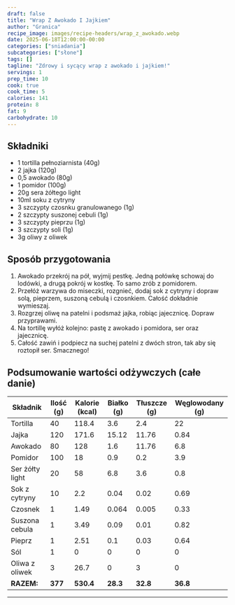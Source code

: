 ```yaml
---
draft: false
title: "Wrap Z Awokado I Jajkiem"
author: "Granica"
recipe_image: images/recipe-headers/wrap_z_awokado.webp
date: 2025-06-18T12:00:00-00:00
categories: ["sniadania"]
subcategories: ["słone"]
tags: []
tagline: "Zdrowy i sycący wrap z awokado i jajkiem!"
servings: 1
prep_time: 10
cook: true
cook_time: 5
calories: 141
protein: 8
fat: 9
carbohydrate: 10
---
```


## Składniki
- 1 tortilla pełnoziarnista (40g)
- 2 jajka (120g)
- 0,5 awokado (80g)
- 1 pomidor (100g)
- 20g sera żółtego light
- 10ml soku z cytryny
- 3 szczypty czosnku granulowanego (1g)
- 2 szczypty suszonej cebuli (1g)
- 3 szczypty pieprzu (1g)
- 3 szczypty soli (1g)
- 3g oliwy z oliwek

## Sposób przygotowania
1. Awokado przekrój na pół, wyjmij pestkę. Jedną połówkę schowaj do lodówki, a drugą pokrój w kostkę. To samo zrób z pomidorem.
2. Przełóż warzywa do miseczki, rozgnieć, dodaj sok z cytryny i dopraw solą, pieprzem, suszoną cebulą i czosnkiem. Całość dokładnie wymieszaj.
3. Rozgrzej oliwę na patelni i podsmaż jajka, robiąc jajecznicę. Dopraw przyprawami.
4. Na tortillę wyłóż kolejno: pastę z awokado i pomidora, ser oraz jajecznicę.
5. Całość zawiń i podpiecz na suchej patelni z dwóch stron, tak aby się roztopił ser. Smacznego!

## Podsumowanie wartości odżywczych (całe danie)

| Składnik         | Ilość (g) | Kalorie (kcal) | Białko (g) | Tłuszcze (g) | Węglowodany (g) |
|------------------|-----------|---------------|------------|--------------|-----------------|
| Tortilla         | 40        | 118.4         | 3.6        | 2.4          | 22              |
| Jajka            | 120       | 171.6         | 15.12      | 11.76        | 0.84            |
| Awokado          | 80        | 128           | 1.6        | 11.76        | 6.8             |
| Pomidor          | 100       | 18            | 0.9        | 0.2          | 3.9             |
| Ser żółty light  | 20        | 58            | 6.8        | 3.6          | 0.8             |
| Sok z cytryny    | 10        | 2.2           | 0.04       | 0.02         | 0.69            |
| Czosnek          | 1         | 1.49          | 0.064      | 0.005        | 0.33            |
| Suszona cebula   | 1         | 3.49          | 0.09       | 0.01         | 0.82            |
| Pieprz           | 1         | 2.51          | 0.1        | 0.03         | 0.64            |
| Sól              | 1         | 0             | 0          | 0            | 0               |
| Oliwa z oliwek   | 3         | 26.7          | 0          | 3            | 0               |
| **RAZEM:**       | **377**   | **530.4**     | **28.3**   | **32.8**     | **36.8**        |

---